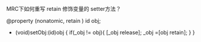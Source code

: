 MRC下如何重写 retain 修饰变量的 setter方法？

@property (nonatomic, retain ) id obj;

- (void)setObj:(id)obj
{
    if(_obj != obj){
        [_obj release];
        _obj =[obj retain];
    }
}
